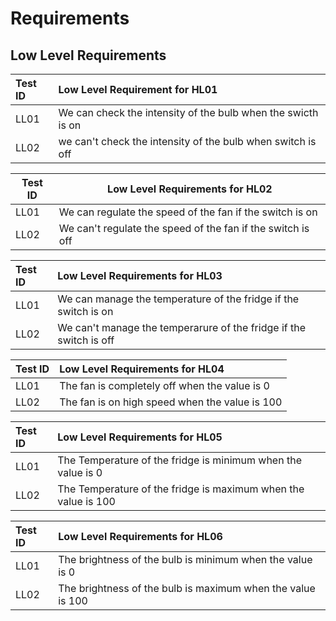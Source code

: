 # Requirements

  ## Low Level Requirements

| Test ID              | Low Level Requirement for HL01                                                                                                     |
| :------------------ | :-------------------------------------------------------------------------------------------------------------- |
| LL01                |  We can check the intensity of the bulb when the swicth is on                                                                      |
| LL02                |  we can't check the intensity of the bulb when switch is off                                                                  |

| Test ID | Low Level Requirements for HL02 | 
|---------|--------------------|
| LL01                |  We can regulate the speed of the fan if the switch is on                                                                                         |
| LL02                | We can't regulate the speed of the fan if the switch is off

| Test ID     | Low Level Requirements for HL03                                                                             |
| :-----------| :----------------------------------------------------------|
| LL01            | We can manage the temperature of the fridge if the switch is on                                                                                               |
| LL02            | We can't manage the temperarure of the fridge if the switch is off                           |

| Test ID            | Low Level Requirements for HL04                                                                    |
| :------------------| :-------------------------------------------------------------------------------|
| LL01          | The fan is completely off when the value is 0                                                                               |
| LL02          | The fan is on high speed when the value is 100                    |

| Test ID            | Low Level Requirements for HL05                                                                   |
| :------------------| :-------------------------------------------------------------------------------|
| LL01          | The Temperature of the fridge is minimum  when the value is 0                                                                               |
| LL02          | The Temperature of the fridge is maximum when the value is 100                    |

| Test ID            | Low Level Requirements for HL06                                                                    |
| :------------------| :-------------------------------------------------------------------------------|
| LL01          | The brightness of the bulb is minimum when the value is 0                                                                              |
| LL02          | The brightness of the bulb is maximum when the value is 100                    |







